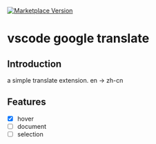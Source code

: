 [![Marketplace Version](https://vsmarketplacebadge.apphb.com/version/shinhwagk.vscode-googletran-zh.svg)](https://marketplace.visualstudio.com/items?itemName=shinhwagk.vscode-googletran-zh)

# vscode google translate

## Introduction

a simple translate extension. en -> zh-cn

## Features

-   [x] hover
-   [ ] document
-   [ ] selection
